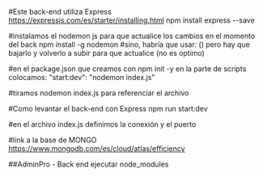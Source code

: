 #Este back-end utiliza Express
https://expressjs.com/es/starter/installing.html
npm install express --save

#instalamos el nodemon js para que actualice los cambios en el momento del back
npm install -g nodemon
#sino, habría que usar: () pero hay que bajarlo y volverlo a subir para que actualice (no es optimo)

#en el package.json que creamos con npm init -y en la parte de scripts colocamos:
"start:dev": "nodemon index.js"

#tiramos nodemon index.js para referenciar el archivo

#Como levantar el back-end con Express
npm run start:dev

#en el archivo index.js definimos la conexión y el puerto

#link a la base de MONGO https://www.mongodb.com/es/cloud/atlas/efficiency

##AdminPro - Back end
ejecutar node_modules
